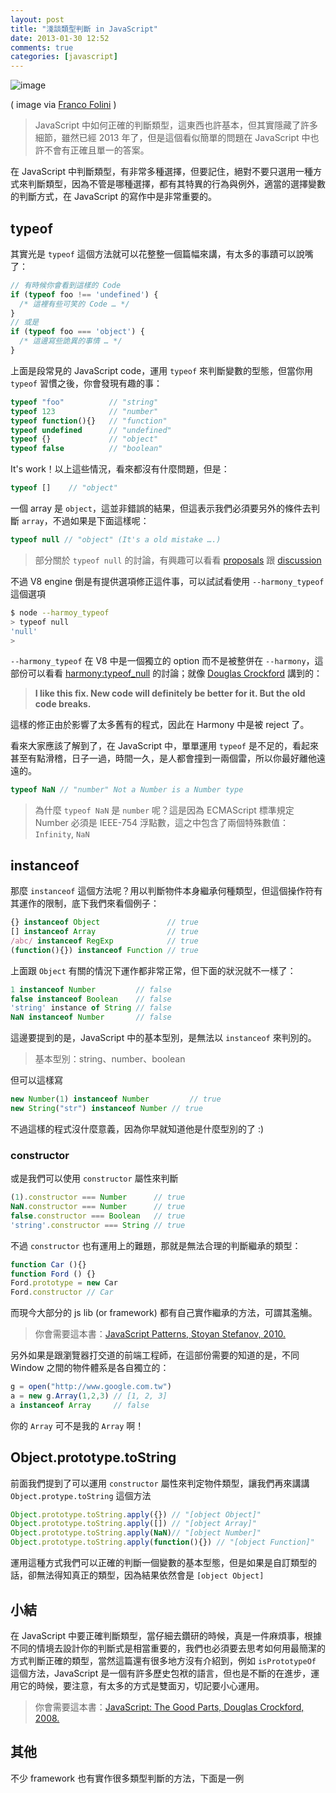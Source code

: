 ```yaml
---
layout: post
title: "淺談類型判斷 in JavaScript"
date: 2013-01-30 12:52
comments: true
categories: [javascript]
---
```

![image](http://cdn.buginception.com/public/images/7147080735_95308bc455_b.jpeg)

( image via [Franco Folini](http://www.flickr.com/photos/livenature/7147080735/) )

> JavaScript 中如何正確的判斷類型，這東西也許基本，但其實隱藏了許多細節，雖然已經 2013 年了，但是這個看似簡單的問題在 JavaScript 中也許不會有正確且單一的答案。

在 JavaScript 中判斷類型，有非常多種選擇，但要記住，絕對不要只選用一種方式來判斷類型，因為不管是哪種選擇，都有其特異的行為與例外，適當的選擇變數的判斷方式，在 JavaScript 的寫作中是非常重要的。

<!-- more -->

## typeof #

其實光是 `typeof` 這個方法就可以花整整一個篇幅來講，有太多的事蹟可以說嘴了：

```javascript 下面是一段荒唐的原始碼
// 有時候你會看到這樣的 Code
if (typeof foo !== 'undefined') {
  /* 這裡有些可笑的 Code … */
}
// 或是
if (typeof foo === 'object') {
  /* 這邊寫些詭異的事情 … */
}
```

上面是段常見的 JavaScript code，運用 `typeof` 來判斷變數的型態，但當你用 `typeof` 習慣之後，你會發現有趣的事：

```js 
typeof "foo"          // "string"
typeof 123            // "number"
typeof function(){}   // "function"
typeof undefined      // "undefined"
typeof {}             // "object"
typeof false          // "boolean"
```

It's work！以上這些情況，看來都沒有什麼問題，但是：

```js
typeof []    // "object"
```

一個 array 是 `object`，這並非錯誤的結果，但這表示我們必須要另外的條件去判斷 `array`，不過如果是下面這樣呢：

```js
typeof null // "object" (It's a old mistake ….)
```

> 部分關於 `typeof null` 的討論，有興趣可以看看 [proposals](http://wiki.ecmascript.org/doku.php?id=proposals:typeof) 跟 [discussion](http://wiki.ecmascript.org/doku.php?id=discussion:typeof) 

不過 V8 engine 倒是有提供選項修正這件事，可以試試看使用 `--harmony_typeof` 這個選項

```sh
$ node --harmoy_typeof
> typeof null
'null'
>
```
`--harmony_typeof` 在 V8 中是一個獨立的 option 而不是被整併在 `--harmony`，這部份可以看看 [harmony:typeof_null](http://wiki.ecmascript.org/doku.php?id=harmony:typeof_null) 的討論；就像 [Douglas Crockford](https://plus.google.com/118095276221607585885/posts) 講到的：

>**I like this fix. New code will definitely be better for it. But the old code breaks.**

這樣的修正由於影響了太多舊有的程式，因此在 Harmony 中是被 reject 了。

看來大家應該了解到了，在 JavaScript 中，單單運用 `typeof` 是不足的，看起來甚至有點滑稽，日子一過，時間一久，是人都會撞到一兩個雷，所以你最好離他遠遠的。

```js 另外一提
typeof NaN // "number" Not a Number is a Number type
```
> 為什麼 `typeof NaN` 是 `number` 呢？這是因為 ECMAScript 標準規定 Number 必須是 IEEE-754 浮點數，這之中包含了兩個特殊數值：`Infinity`, `NaN`

## instanceof

那麼 `instanceof` 這個方法呢？用以判斷物件本身繼承何種類型，但這個操作符有其運作的限制，底下我們來看個例子：

```js
{} instanceof Object               // true
[] instanceof Array                // true
/abc/ instanceof RegExp            // true
(function(){}) instanceof Function // true
```
上面跟 `Object` 有關的情況下運作都非常正常，但下面的狀況就不一樣了：

```js
1 instanceof Number         // false
false instanceof Boolean    // false
'string' instance of String // false
NaN instanceof Number       // false
```
這邊要提到的是，JavaScript 中的基本型別，是無法以 `instanceof` 來判別的。

<blockquote class="note">
<p>
基本型別：string、number、boolean
</p>
</blockquote>

但可以這樣寫

```js
new Number(1) instanceof Number  		// true
new String("str") instanceof Number	// true
```
不過這樣的程式沒什麼意義，因為你早就知道他是什麼型別的了 :)

### constructor

或是我們可以使用 `constructor` 屬性來判斷

```js
(1).constructor === Number      // true
NaN.constructor === Number      // true
false.constructor === Boolean   // true
'string'.constructor === String // true
```
不過 `constructor` 也有運用上的難題，那就是無法合理的判斷繼承的類型：

```js inherit example
function Car (){}
function Ford () {}
Ford.prototype = new Car
Ford.constructor // Car
```
而現今大部分的 js lib (or framework) 都有自己實作繼承的方法，可謂其濫觴。

<blockquote class="note">
<p>
你會需要這本書：<a target="_blank" href="http://shop.oreilly.com/product/9780596806767.do">JavaScript Patterns, Stoyan Stefanov, 2010.</a>
<p>
</blockquote>

另外如果是跟瀏覽器打交道的前端工程師，在這部份需要的知道的是，不同 Window 之間的物件體系是各自獨立的：

```js 這邊有一段你平常不會寫的 code
g = open("http://www.google.com.tw")
a = new g.Array(1,2,3) // [1, 2, 3]
a instanceof Array     // false
```
你的 `Array` 可不是我的 `Array` 啊！

## Object.prototype.toString

前面我們提到了可以運用 `constructor` 屬性來判定物件類型，讓我們再來講講 `Object.protype.toString` 這個方法

```js
Object.prototype.toString.apply({}) // "[object Object]"
Object.prototype.toString.apply([]) // "[object Array]"
Object.prototype.toString.apply(NaN)// "[object Number]"
Object.prototype.toString.apply(function(){}) // "[object Function]"
```
運用這種方式我們可以正確的判斷一個變數的基本型態，但是如果是自訂類型的話，卻無法得知真正的類型，因為結果依然會是 `[object Object]`

## 小結

在 JavaScript 中要正確判斷類型，當仔細去鑽研的時候，真是一件麻煩事，根據不同的情境去設計你的判斷式是相當重要的，我們也必須要去思考如何用最簡潔的方式判斷正確的類型，當然這篇還有很多地方沒有介紹到，例如 `isPrototypeOf` 這個方法，JavaScript 是一個有許多歷史包袱的語言，但也是不斷的在進步，運用它的時候，要注意，有太多的方式是雙面刃，切記要小心運用。

<blockquote class="note">
<p>
你會需要這本書：<a target="_blank" href="http://oreilly.com/catalog/9780596517748/">JavaScript: The Good Parts, Douglas Crockford, 2008.</a>
<p>
</blockquote>

## 其他

不少 framework 也有實作很多類型判斷的方法，下面是一例
